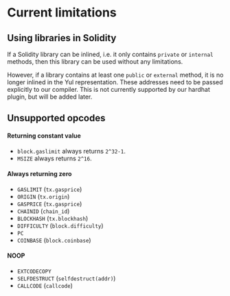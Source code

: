 # Current limitations

## Using libraries in Solidity

If a Solidity library can be inlined, i.e. it only contains `private` or `internal` methods, then this library can be used without any limitations.

However, if a library contains at least one `public` or `external` method, it is no longer inlined in the Yul representation. These addresses need to be passed explicitly to our compiler. This is not currently supported by our hardhat plugin, but will be added later.

## Unsupported opcodes

#### Returning constant value

- `block.gaslimit` always returns `2^32-1`.
- `MSIZE` always returns `2^16`.

#### Always returning zero

- `GASLIMIT` (`tx.gasprice`)
- `ORIGIN` (`tx.origin`)
- `GASPRICE` (`tx.gasprice`)
- `CHAINID` (`chain_id`)
- `BLOCKHASH` (`tx.blockhash`)
- `DIFFICULTY` (`block.difficulty`)
- `PC`
- `COINBASE` (`block.coinbase`)

#### NOOP

- `EXTCODECOPY`
- `SELFDESTRUCT` (`selfdestruct(addr)`)
- `CALLCODE` (`callcode`)
